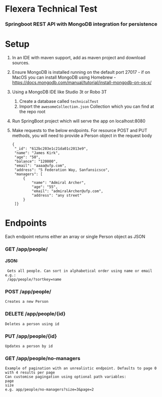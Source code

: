 # Flexera Technical Test

### Springboot REST API with MongoDB integration for persistence

# Setup

1. In an IDE with maven support, add as maven project and download sources.

2. Ensure MongoDB is installed running on the default port 27017 - if on MacOS you can install MongoDB using Homebrew - https://docs.mongodb.com/manual/tutorial/install-mongodb-on-os-x/

3. Using a MongoDB IDE like Studio 3t or Robo 3T
    1. Create a database called `technicalTest`
    2. Import the `awesomeCollection.json` Collection which you can find at the repo root

4. Run SpringBoot project which will serve the app on localhost:8080 
5. Make requests to the below endpoints. For resource POST and PUT methods, you will need to provide a Person object in the request body

       {
        "_id": "612bc203e1c21da01c2013e9",
        "name": "James Kirk",
        "age": "50",
        "balance": "120000",
        "email": "aaaa@ufp.com",
        "address": "5 Federation Way, Sanfansicsco",
        "managers": [
            {
                "name": "Admiral Archer",
                "age": "55",
                "email": "admiralArcher@ufp.com",
                "address": "any street"
            }
        ]}

# Endpoints
Each endpoint returns either an array or single Person object as JSON

### GET /app/people/ 
#### JSON: 
     Gets all people. Can sort in alphabetical order using name or email e.g.:
     /app/people/?sortkey=name

### POST /app/people/
    Creates a new Person
### DELETE /app/people/{id}
    Deletes a person using id
### PUT /app/people/{id}
    Updates a person by id
### GET /app/people/no-managers
    Example of pagination with an unrealistic endpoint. Defaults to page 0 with 4 results per page
    Can customise pagingation using optional path variables:
    page
    size
    e.g. app/people/no-managers?size=3&page=2

